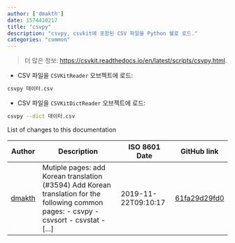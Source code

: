 ```yaml
---
author: ['dmakth']
date: 1574410217
title: "csvpy"
description: "csvpy, csvkit에 포함된 CSV 파일을 Python 쉘로 로드."
categories: "common"
---
```

> 더 많은 정보: <https://csvkit.readthedocs.io/en/latest/scripts/csvpy.html>.

- CSV 파일을 `CSVKitReader` 오브젝트에 로드:

```bash
csvpy 데이터.csv
```

- CSV 파일을 `CSVKitDictReader` 오브젝트에 로드:

```bash
csvpy --dict 데이터.csv
```
List of changes to this documentation


Author | Description | ISO 8601 Date | GitHub link
------|-----|-----|-----
[dmakth](mailto:49394293+dmakth@users.noreply.github.com) | Mutiple pages: add Korean translation (#3594) Add Korean translation for the following common pages: - csvpy - csvsort - csvstat - [...] | 2019-11-22T09:10:17 | [61fa29d29fd0](https://github.com/tldr-pages/tldr/commit/61fa29d29fd0c99587f5d0069bb7587567db3c32)


